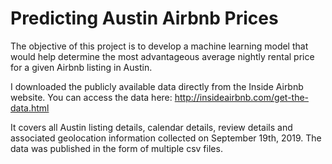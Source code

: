 # Predicting Austin Airbnb Prices

The objective of this project is to develop a machine learning model that would help determine the most advantageous average nightly rental price for a given Airbnb listing in Austin.  

I downloaded the publicly available data directly from the Inside Airbnb website. You can access the data here: http://insideairbnb.com/get-the-data.html

It covers all Austin listing details, calendar details, review details and associated geolocation information collected on September 19th, 2019. The data was published in the form of multiple csv files.
